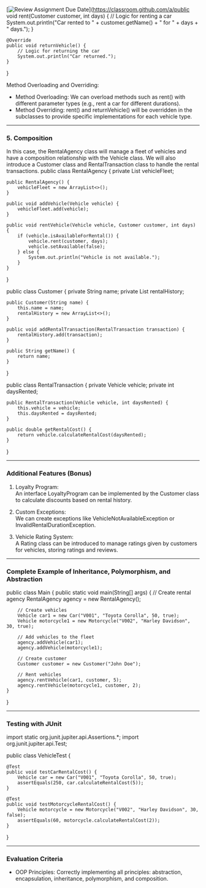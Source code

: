 [![Review Assignment Due Date](https://classroom.github.com/assets/deadline-readme-button-22041afd0340ce965d47ae6ef1cefeee28c7c493a6346c4f15d667ab976d596c.svg)](https://classroom.github.com/a/public void rent(Customer customer, int days) {
        // Logic for renting a car
        System.out.println("Car rented to " + customer.getName() + " for " + days + " days.");
    }

    @Override
    public void returnVehicle() {
        // Logic for returning the car
        System.out.println("Car returned.");
    }
}

Method Overloading and Overriding:

- Method Overloading: We can overload methods such as rent() with different parameter types (e.g., rent a car for different durations).
- Method Overriding: rent() and returnVehicle() will be overridden in the subclasses to provide specific implementations for each vehicle type.

---

### 5. Composition

In this case, the RentalAgency class will manage a fleet of vehicles and have a composition relationship with the Vehicle class. We will also introduce a Customer class and RentalTransaction class to handle the rental transactions.
public class RentalAgency {
    private List<Vehicle> vehicleFleet;

    public RentalAgency() {
        vehicleFleet = new ArrayList<>();
    }

    public void addVehicle(Vehicle vehicle) {
        vehicleFleet.add(vehicle);
    }

    public void rentVehicle(Vehicle vehicle, Customer customer, int days) {
        if (vehicle.isAvailableForRental()) {
            vehicle.rent(customer, days);
            vehicle.setAvailable(false);
        } else {
            System.out.println("Vehicle is not available.");
        }
    }
}

public class Customer {
    private String name;
    private List<RentalTransaction> rentalHistory;

    public Customer(String name) {
        this.name = name;
        rentalHistory = new ArrayList<>();
    }

    public void addRentalTransaction(RentalTransaction transaction) {
        rentalHistory.add(transaction);
    }

    public String getName() {
        return name;
    }
}

public class RentalTransaction {
    private Vehicle vehicle;
    private int daysRented;

    public RentalTransaction(Vehicle vehicle, int daysRented) {
        this.vehicle = vehicle;
        this.daysRented = daysRented;
    }

    public double getRentalCost() {
        return vehicle.calculateRentalCost(daysRented);
    }
}

---

### Additional Features (Bonus)

1. Loyalty Program:  
   An interface LoyaltyProgram can be implemented by the Customer class to calculate discounts based on rental history.

2. Custom Exceptions:  
   We can create exceptions like VehicleNotAvailableException or InvalidRentalDurationException.

3. Vehicle Rating System:  
   A Rating class can be introduced to manage ratings given by customers for vehicles, storing ratings and reviews.

---

### Complete Example of Inheritance, Polymorphism, and Abstraction
public class Main {
    public static void main(String[] args) {
        // Create rental agency
        RentalAgency agency = new RentalAgency();

        // Create vehicles
        Vehicle car1 = new Car("V001", "Toyota Corolla", 50, true);
        Vehicle motorcycle1 = new Motorcycle("V002", "Harley Davidson", 30, true);
        
        // Add vehicles to the fleet
        agency.addVehicle(car1);
        agency.addVehicle(motorcycle1);
        
        // Create customer
        Customer customer = new Customer("John Doe");
        
        // Rent vehicles
        agency.rentVehicle(car1, customer, 5);
        agency.rentVehicle(motorcycle1, customer, 2);
    }
}

---

### Testing with JUnit
import static org.junit.jupiter.api.Assertions.*;
import org.junit.jupiter.api.Test;

public class VehicleTest {
    
    @Test
    public void testCarRentalCost() {
        Vehicle car = new Car("V001", "Toyota Corolla", 50, true);
        assertEquals(250, car.calculateRentalCost(5));
    }

    @Test
    public void testMotorcycleRentalCost() {
        Vehicle motorcycle = new Motorcycle("V002", "Harley Davidson", 30, false);
        assertEquals(60, motorcycle.calculateRentalCost(2));
    }
}

---

### Evaluation Criteria

- OOP Principles: Correctly implementing all principles: abstraction, encapsulation, inheritance, polymorphism, and composition.

